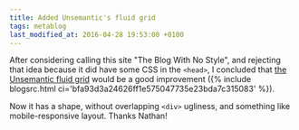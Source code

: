 ```yaml
---
title: Added Unsemantic's fluid grid
tags: metablog
last_modified_at: 2016-04-28 19:53:00 +0100
---
```


After considering calling this site "The Blog With No Style", and rejecting that idea because it did have some CSS in the `<head>`, I concluded that [the Unsemantic fluid grid](http://unsemantic.com/demo-responsive) would be a good improvement ({% include blogsrc.html ci='bfa93d3a24626ff1e575047735e23bda7c315083' %}).

Now it has a shape, without overlapping `<div>` ugliness, and something like mobile-responsive layout.  Thanks Nathan!
